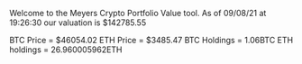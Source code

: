Welcome to the Meyers Crypto Portfolio Value tool. 
As of 09/08/21 at 19:26:30 our valuation is $142785.55 

BTC Price = $46054.02
 ETH Price = $3485.47
BTC Holdings = 1.06BTC
 ETH holdings = 26.960005962ETH 
